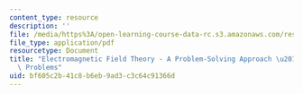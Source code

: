 ```yaml
---
content_type: resource
description: ''
file: /media/https%3A/open-learning-course-data-rc.s3.amazonaws.com/res-6-002-electromagnetic-field-theory-a-problem-solving-approach-spring-2008/bf605c2b41c8b6eb9ad3c3c64c91366d_MITRES_6_002S08_chp06_pset.pdf
file_type: application/pdf
resourcetype: Document
title: "Electromagnetic Field Theory - A Problem-Solving Approach \u2013 Chapter 6:\
  \ Problems"
uid: bf605c2b-41c8-b6eb-9ad3-c3c64c91366d
---
```

